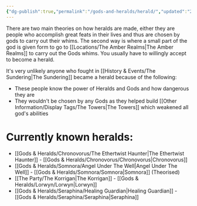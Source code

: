 ```yaml
---
{"dg-publish":true,"permalink":"/gods-and-heralds/herald/","updated":"2025-03-01T21:15:11.926+00:00"}
---
```


There are two main theories on how heralds are made, either they are people who accomplish great feats in their lives and thus are chosen by gods to carry out their whims. The second way is where a small part of the god is given form to go to [[Locations/The Amber Realms\|The Amber Realms]] to carry out the Gods whims. You usually have to willingly accept to become a herald.

It's very unlikely anyone who fought in [[History & Events/The Sundering\|The Sundering]] became a herald because of the following: 
- These people know the power of Heralds and Gods and how dangerous they are 
- They wouldn't be chosen by any Gods as they helped build [[Other Information/Display Tags/The Towers\|The Towers]] which weakened all god's abilities

# Currently known heralds:
- [[Gods & Heralds/Chronovorus/The Ethertwist Haunter\|The Ethertwist Haunter]] - [[Gods & Heralds/Chronovorus/Chronovorus\|Chronovorus]] 
- [[Gods & Heralds/Somnora/Angel Under The Well\|Angel Under The Well]] - [[Gods & Heralds/Somnora/Somnora\|Somnora]] (Theorised)
- [[The Party/The Korrigan\|The Korrigan]] - [[Gods & Heralds/Lorwyn/Lorwyn\|Lorwyn]]
- [[Gods & Heralds/Seraphina/Healing Guardian\|Healing Guardian]] - [[Gods & Heralds/Seraphina/Seraphina\|Seraphina]]


